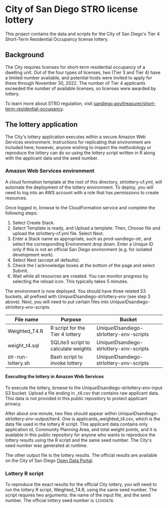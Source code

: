 # City of San Diego STRO license lottery

This project contains the data and scripts for the City of San Diego's Tier 4 Short-Term Residential Occupancy license lottery.

## Background

The City requires licenses for short-term residential occupancy of a dwelling unit. Out of the four types of licenses, two (Tier 3 and Tier 4) have a limited number available, and potential hosts were invited to apply for these through November 30, 2022. The number of Tier 4 applicants exceeded the number of available licenses, so licenses were awarded by lottery.

To learn more about STRO regulation, visit [sandiego.gov/treasurer/short-term-residential-occupancy](https://www.sandiego.gov/treasurer/short-term-residential-occupancy).

## The lottery application

The City's lottery application executes within a secure Amazon Web Services environment. Instructions for replicating that environment are included here; however, anyone wishing to inspect the methodology or reproduce the lottery can do so using the lottery script written in R along with the applicant data and the seed number.

### Amazon Web Services environment

A cloud formation template at the root of this directory, strlottery-cf.yml, will automate the deployment of the lottery environment. To deploy, you will need to log into an AWS account with a role that has permissions to create resources.

Once logged in, browse to the CloudFormation service and complete the following steps:

1.	Select Create Stack.
2.	Select Template is ready, and Upload a template. Then, Choose file and upload the strlottery-cf.yml file. Select Next.
3.	Enter a Stack name as appropriate, such as prod-sandiego-str, and select the corresponding Environment drop down. Enter a Unique ID only if this is not an official San Diego environment (e.g. for isolated development work).
4.	Select Next (accept all defaults).
5.	Check the I acknowledge boxes at the bottom of the page and select Submit.
6.	Wait while all resources are created. You can monitor progress by selecting the reload icon. This typically takes 5 minutes.

The environment is now deployed. You should have three related S3 buckets, all prefixed with *UniqueID*sandiego-strlottery-*env* (see step 3 above). Next, you will need to put certain files into *UniqueID*sandiego-strlottery-*env*-scripts.

File name | Purpose | Bucket
----------|---------|---------
Weighted_T4.R | R script for the Tier 4 lottery | *UniqueID*sandiego-strlottery-*env*-scripts
weight_t4.sql | SQLite3 script to calculate weights | *UniqueID*sandiego-strlottery-*env*-scripts
str-run-lottery.sh | Bash script to invoke lottery | *UniqueID*sandiego-strlottery-*env*-scripts

#### Executing the lottery in Amazon Web Services

To execute the lottery, browse to the *UniqueID*sandiego-strlottery-*env*-input S3 bucket. Upload a file ending in _t4.csv that contains raw applicant data. This data is not provided in this public repository to protect applicant privacy. 

After about one minute, two files should appear within *UniqueID*sandiego-strlottery-*env*-output/tier4. One is applicants_weighted_t4.csv, which is the data file used in the lottery R script. This applicant data contains only application id, Community Planning Area, and total weight points, and it is available in this public repository for anyone who wants to reproduce the lottery results using the R script and the same seed number. The City's seed number was generated at runtime.

The other output file is the lottery results. The official results are available on the City of San Diego [Open Data Portal](https://data.sandiego.gov).

### Lottery R script

To reproduce the exact results for the official City lottery, you will need to run the lottery R script, Weighted_T4.R, using the same seed number. The script requires two arguments: the name of the input file, and the seed number. The official lottery seed number is `12345678`.